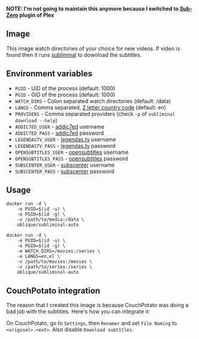 **NOTE: I'm not going to maintain this anymore because I switched to [Sub-Zero](https://github.com/pannal/Sub-Zero.bundle) plugin of Plex**

## Image

This image watch directories of your choice for new videos. If video is
found then it runs [subliminal](https://github.com/Diaoul/subliminal) to download the subtitles.

## Environment variables

* `PUID` - UID of the process (default: 1000)
* `PGID` - GID of the process (default: 1000)
* `WATCH_DIRS` - Colon separated watch directories (default: /data)
* `LANGS` - Comma separated, [2 letter country code](https://en.wikipedia.org/wiki/List_of_ISO_639-1_codes) (default: en)
* `PROVIDERS` - Comma separated providers (check `-p` of `subliminal download --help`)
* `ADDIC7ED_USER` - [addic7ed](http://www.addic7ed.com) username
* `ADDIC7ED_PASS` - [addic7ed](http://www.addic7ed.com) password
* `LEGENDASTV_USER` - [legendas.tv](http://legendas.tv) username
* `LEGENDASTV_PASS` - [legendas.tv](http://legendas.tv) password
* `OPENSUBTITLES_USER` - [opensubtitles](http://www.opensubtitles.org) username
* `OPENSUBTITLES_PASS` - [opensubtitles](http://www.opensubtitles.org) password
* `SUBSCENTER_USER` - [subscenter](http://www.subscenter.org) username
* `SUBSCENTER_PASS` - [subscenter](http://www.subscenter.org) password

## Usage

```
docker run -d \
    -e PUID=$(id -u) \
    -e PGID=$(id -g) \
    -v /path/to/media:/data \
    oblique/subliminal-auto
```

```
docker run -d \
    -e PUID=$(id -u) \
    -e PGID=$(id -g) \
    -e WATCH_DIRS=/movies:/series \
    -e LANGS=en,el \
    -v /path/to/movies:/movies \
    -v /path/to/series:/series \
    oblique/subliminal-auto
```

## CouchPotato integration

The reason that I created this image is because CouchPotato was doing
a bad job with the subtitles. Here's how you can integrate it:

On CouchPotato, go to `Settings`, then `Renamer` and set `File Naming` to `<original>.<ext>`.
Also disable `Download subtitles`.
